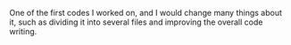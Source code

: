 One of the first codes I worked on, and I would change many things about it, such as dividing it into several files and improving the overall code writing.
